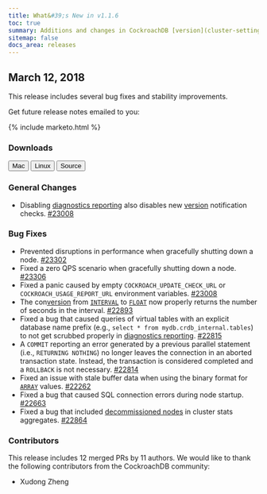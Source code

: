 ```yaml
---
title: What&#39;s New in v1.1.6
toc: true
summary: Additions and changes in CockroachDB [version](cluster-settings.html#setting-version) v1.1.6 since [version](cluster-settings.html#setting-version) v1.1.5
sitemap: false
docs_area: releases 
---
```


## March 12, 2018

This release includes several bug fixes and stability improvements.

Get future release notes emailed to you:

{% include marketo.html %}

### Downloads

<div id="os-tabs" class="clearfix os-tabs_button-outline-primary">
    <a href="https://binaries.cockroachdb.com/cockroach-v1.1.6.darwin-10.9-amd64.tgz"><button id="mac" data-eventcategory="mac-binary-release-notes">Mac</button></a>
    <a href="https://binaries.cockroachdb.com/cockroach-v1.1.6.linux-amd64.tgz"><button id="linux" data-eventcategory="linux-binary-release-notes">Linux</button></a>
    <a href="https://binaries.cockroachdb.com/cockroach-v1.1.6.src.tgz"><button id="source" data-eventcategory="source-release-notes">Source</button></a>
</div>

### General Changes

- Disabling [diagnostics reporting](../v1.1/diagnostics-reporting.html) also disables new [version](cluster-settings.html#setting-version) notification checks. [#23008][#23008]

### Bug Fixes

- Prevented disruptions in performance when gracefully shutting down a node. [#23302][#23302]
- Fixed a zero QPS scenario when gracefully shutting down a node. [#23306][#23306]
- Fixed a panic caused by empty `COCKROACH_UPDATE_CHECK_URL` or `COCKROACH_USAGE_REPORT_URL` environment variables. [#23008][#23008]
- The con[version](cluster-settings.html#setting-version) from [`INTERVAL`](../v1.1/interval.html) to [`FLOAT`](../v1.1/float.html) now properly returns the number of seconds in the interval. [#22893][#22893]
- Fixed a bug that caused queries of virtual tables with an explicit database name prefix (e.g., `select * from mydb.crdb_internal.tables`) to not get scrubbed properly in [diagnostics reporting](../v1.1/diagnostics-reporting.html). [#22815][#22815]
- A `COMMIT` reporting an error generated by a previous parallel statement (i.e., `RETURNING NOTHING`) no longer leaves the connection in an aborted transaction state. Instead, the transaction is considered completed and a `ROLLBACK` is not necessary. [#22814][#22814]
- Fixed an issue with stale buffer data when using the binary format for [`ARRAY`](../v1.1/array.html) values. [#22262][#22262]
- Fixed a bug that caused SQL connection errors during node startup. [#22663][#22663]
- Fixed a bug that included [decommissioned nodes](../v1.1/remove-nodes.html) in cluster stats aggregates. [#22864][#22864]

### Contributors

This release includes 12 merged PRs by 11 authors. We would like to thank the following contributors from the CockroachDB community:

- Xudong Zheng

[#22262]: https://github.com/cockroachdb/cockroach/pull/22262
[#22663]: https://github.com/cockroachdb/cockroach/pull/22663
[#22814]: https://github.com/cockroachdb/cockroach/pull/22814
[#22815]: https://github.com/cockroachdb/cockroach/pull/22815
[#22826]: https://github.com/cockroachdb/cockroach/pull/22826
[#22864]: https://github.com/cockroachdb/cockroach/pull/22864
[#22893]: https://github.com/cockroachdb/cockroach/pull/22893
[#23008]: https://github.com/cockroachdb/cockroach/pull/23008
[#23302]: https://github.com/cockroachdb/cockroach/pull/23302
[#23306]: https://github.com/cockroachdb/cockroach/pull/23306
